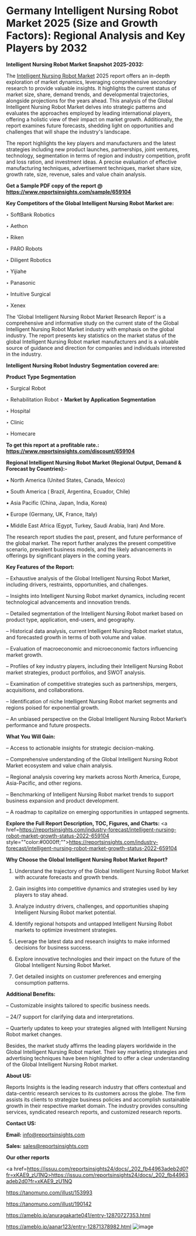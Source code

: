 # Germany Intelligent Nursing Robot Market 2025 (Size and Growth Factors): Regional Analysis and Key Players by 2032

<strong>Intelligent Nursing Robot Market Snapshot 2025-2032:</strong>

The <a href=https://www.reportsinsights.com/sample/659104>Intelligent Nursing Robot Market</a> 2025 report offers an in-depth exploration of market dynamics, leveraging comprehensive secondary research to provide valuable insights. It highlights the current status of market size, share, demand trends, and developmental trajectories, alongside projections for the years ahead. This analysis of the Global Intelligent Nursing Robot Market delves into strategic patterns and evaluates the approaches employed by leading international players, offering a holistic view of their impact on market growth. Additionally, the report examines future forecasts, shedding light on opportunities and challenges that will shape the industry's landscape.

The report highlights the key players and manufacturers and the latest strategies including new product launches, partnerships, joint ventures, technology, segmentation in terms of region and industry competition, profit and loss ration, and investment ideas. A precise evaluation of effective manufacturing techniques, advertisement techniques, market share size, growth rate, size, revenue, sales and value chain analysis.

<strong>Get a Sample PDF copy of the report @ <a href=https://www.reportsinsights.com/sample/659104 style=color:#0000ff;>https://www.reportsinsights.com/sample/659104</a></strong>

<strong>Key Competitors of the Global Intelligent Nursing Robot Market are:</strong>

‣ SoftBank Robotics

‣ Aethon

‣ Riken

‣ PARO Robots

‣ Diligent Robotics

‣ Yijiahe

‣ Panasonic

‣ Intuitive Surgical

‣ Xenex

The ‘Global Intelligent Nursing Robot Market Research Report’ is a comprehensive and informative study on the current state of the Global Intelligent Nursing Robot Market industry with emphasis on the global industry. The report presents key statistics on the market status of the global Intelligent Nursing Robot market manufacturers and is a valuable source of guidance and direction for companies and individuals interested in the industry.

<strong>Intelligent Nursing Robot Industry Segmentation covered are:</strong>

<strong>Product Type Segmentation</strong>

‣ Surgical Robot

‣ Rehabilitation Robot
‣ 
<strong>Market by Application Segmentation</strong>

‣ Hospital

‣ Clinic

‣ Homecare

<strong>To get this report at a profitable rate.: <a href=https://www.reportsinsights.com/discount/659104 style=color:#0000ff;>https://www.reportsinsights.com/discount/659104</a></strong>

<strong>Regional Intelligent Nursing Robot Market (Regional Output, Demand &amp; Forecast by Countries):-</strong>

• North America (United States, Canada, Mexico)

• South America ( Brazil, Argentina, Ecuador, Chile)

• Asia Pacific (China, Japan, India, Korea)

• Europe (Germany, UK, France, Italy)

• Middle East Africa (Egypt, Turkey, Saudi Arabia, Iran) And More.

The research report studies the past, present, and future performance of the global market. The report further analyzes the present competitive scenario, prevalent business models, and the likely advancements in offerings by significant players in the coming years.

<strong>Key Features of the Report:</strong>

– Exhaustive analysis of the Global Intelligent Nursing Robot Market, including drivers, restraints, opportunities, and challenges.

– Insights into Intelligent Nursing Robot market dynamics, including recent technological advancements and innovation trends.

– Detailed segmentation of the Intelligent Nursing Robot market based on product type, application, end-users, and geography.

– Historical data analysis, current Intelligent Nursing Robot market status, and forecasted growth in terms of both volume and value.

– Evaluation of macroeconomic and microeconomic factors influencing market growth.

– Profiles of key industry players, including their Intelligent Nursing Robot market strategies, product portfolios, and SWOT analysis.

– Examination of competitive strategies such as partnerships, mergers, acquisitions, and collaborations.

– Identification of niche Intelligent Nursing Robot market segments and regions poised for exponential growth.

– An unbiased perspective on the Global Intelligent Nursing Robot Market’s performance and future prospects.

<strong>What You Will Gain:</strong>

– Access to actionable insights for strategic decision-making.

– Comprehensive understanding of the Global Intelligent Nursing Robot Market ecosystem and value chain analysis.

– Regional analysis covering key markets across North America, Europe, Asia-Pacific, and other regions.

– Benchmarking of Intelligent Nursing Robot market trends to support business expansion and product development.

– A roadmap to capitalize on emerging opportunities in untapped segments.

<strong>Explore the Full Report Description, TOC, Figures, and Charts:</strong>
<a href=https://reportsinsights.com/industry-forecast/intelligent-nursing-robot-market-growth-status-2022-659104 style=""color:#0000ff;"">https://reportsinsights.com/industry-forecast/intelligent-nursing-robot-market-growth-status-2022-659104</a>

<strong>Why Choose the Global Intelligent Nursing Robot Market Report?</strong>

1. Understand the trajectory of the Global Intelligent Nursing Robot Market with accurate forecasts and growth trends.

2. Gain insights into competitive dynamics and strategies used by key players to stay ahead.

3. Analyze industry drivers, challenges, and opportunities shaping Intelligent Nursing Robot market potential.

4. Identify regional hotspots and untapped Intelligent Nursing Robot markets to optimize investment strategies.

5. Leverage the latest data and research insights to make informed decisions for business success.

6. Explore innovative technologies and their impact on the future of the Global Intelligent Nursing Robot Market.

7. Get detailed insights on customer preferences and emerging consumption patterns.

<strong>Additional Benefits:</strong>

– Customizable insights tailored to specific business needs.

– 24/7 support for clarifying data and interpretations.

– Quarterly updates to keep your strategies aligned with Intelligent Nursing Robot market changes.

Besides, the market study affirms the leading players worldwide in the Global Intelligent Nursing Robot market. Their key marketing strategies and advertising techniques have been highlighted to offer a clear understanding of the Global Intelligent Nursing Robot market.

<strong><strong>About US</strong>:</strong>

Reports Insights is the leading research industry that offers contextual and data-centric research services to its customers across the globe. The firm assists its clients to strategize business policies and accomplish sustainable growth in their respective market domain. The industry provides consulting services, syndicated research reports, and customized research reports.

<strong>Contact US:</strong>

<p class=><b>Email:</b> <a href=mailto:info@reportsinsights.com>info@reportsinsights.com</a></p>
<p class=><b>Sales:</b> <a href=mailto:sales@reportsinsights.com>sales@reportsinsights.com</a></p>

<strong>Our other reports</strong>

<a href=https://issuu.com/reportsinsights24/docs/_202_fb44963adeb2d0?fr=xKAE9_zU1NQ>https://issuu.com/reportsinsights24/docs/_202_fb44963adeb2d0?fr=xKAE9_zU1NQ</a>

<a href=https://tanomuno.com/illust/153993>https://tanomuno.com/illust/153993</a>

<a href=https://tanomuno.com/illust/190142>https://tanomuno.com/illust/190142</a>

<a href=https://ameblo.jp/anuragakarte041/entry-12870727353.html>https://ameblo.jp/anuragakarte041/entry-12870727353.html</a>

<a href=https://ameblo.jp/aanar123/entry-12871378982.html>https://ameblo.jp/aanar123/entry-12871378982.html</a>
![image](https://github.com/user-attachments/assets/4ad6e731-a2c1-4ee1-a13f-c24058339194)
